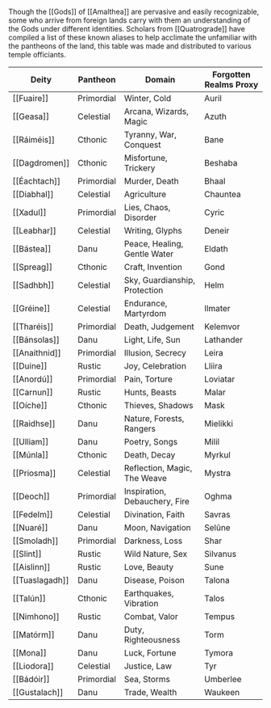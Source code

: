 Though the [[Gods]] of [[Amalthea]] are pervasive and easily recognizable, some who arrive from foreign lands carry with them an understanding of the Gods under different identities. Scholars from [[Quatrograde]] have compiled a list of these known aliases to help acclimate the unfamiliar with the pantheons of the land, this table was made and distributed to various temple officiants.

| Deity          | Pantheon   | Domain                        | Forgotten Realms Proxy |
| -------------- | ---------- | ----------------------------- | ---------------------- |
| [[Fuaire]]     | Primordial | Winter, Cold                  | Auril                  |
| [[Geasa]]      | Celestial  | Arcana, Wizards, Magic        | Azuth                  |
| [[Ráiméis]]    | Cthonic    | Tyranny, War, Conquest        | Bane                   |
| [[Dagdromen]]  | Cthonic    | Misfortune, Trickery          | Beshaba                |
| [[Éachtach]]   | Primordial | Murder, Death                 | Bhaal                  |
| [[Diabhal]]    | Celestial  | Agriculture                   | Chauntea               |
| [[Xadul]]      | Primordial | Lies, Chaos, Disorder         | Cyric                  |
| [[Leabhar]]    | Celestial  | Writing, Glyphs               | Deneir                 |
| [[Bástea]]     | Danu       | Peace, Healing, Gentle Water  | Eldath                 |
| [[Spreag]]     | Cthonic    | Craft, Invention              | Gond                   |
| [[Sadhbh]]     | Celestial  | Sky, Guardianship, Protection | Helm                   |
| [[Gréine]]     | Celestial  | Endurance, Martyrdom          | Ilmater                |
| [[Tharéis]]    | Primordial | Death, Judgement              | Kelemvor               |
| [[Bánsolas]]   | Danu       | Light, Life, Sun              | Lathander              |
| [[Anaithnid]]  | Primordial | Illusion, Secrecy             | Leira                  |
| [[Duine]]      | Rustic     | Joy, Celebration              | Lliira                 |
| [[Anordú]]     | Primordial | Pain, Torture                 | Loviatar               |
| [[Carnun]]     | Rustic     | Hunts, Beasts                 | Malar                  |
| [[Oíche]]      | Cthonic    | Thieves, Shadows              | Mask                   |
| [[Raidhse]]    | Danu       | Nature, Forests, Rangers      | Mielikki               |
| [[Ulliam]]     | Danu       | Poetry, Songs                 | Milil                  |
| [[Múnla]]      | Cthonic    | Death, Decay                  | Myrkul                 |
| [[Priosma]]    | Celestial  | Reflection, Magic, The Weave  | Mystra                 |
| [[Deoch]]      | Primordial | Inspiration, Debauchery, Fire | Oghma                  |
| [[Fedelm]]     | Celestial  | Divination, Faith             | Savras                 |
| [[Nuaré]]      | Danu       | Moon, Navigation              | Selûne                 |
| [[Smoladh]]    | Primordial | Darkness, Loss                | Shar                   |
| [[Slint]]      | Rustic     | Wild Nature, Sex              | Silvanus               |
| [[Aislinn]]    | Rustic     | Love, Beauty                  | Sune                   |
| [[Tuaslagadh]] | Danu       | Disease, Poison               | Talona                 |
| [[Talún]]      | Cthonic    | Earthquakes, Vibration        | Talos                  |
| [[Nimhono]]    | Rustic     | Combat, Valor                 | Tempus                 |
| [[Matórm]]     | Danu       | Duty, Righteousness           | Torm                   |
| [[Mona]]       | Danu       | Luck, Fortune                 | Tymora                 |
| [[Liodora]]    | Celestial  | Justice, Law                  | Tyr                    |
| [[Bádóir]]     | Primordial | Sea, Storms                   | Umberlee               |
| [[Gustalach]]  | Danu       | Trade, Wealth                 | Waukeen                |
